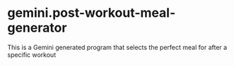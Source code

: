 # gemini.post-workout-meal-generator
This is a Gemini generated program that selects the perfect meal for after a specific workout
